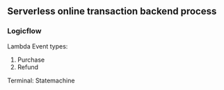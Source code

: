 ## Serverless online transaction backend process


### Logicflow

Lambda Event types: 
1. Purchase
2. Refund

Terminal:
Statemachine


